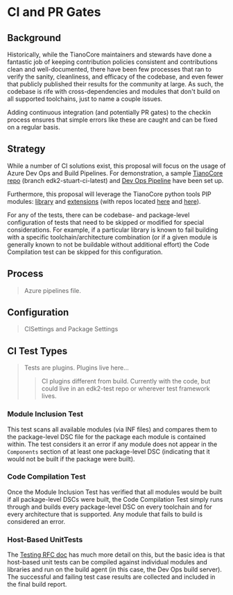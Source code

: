 # CI and PR Gates

## Background

Historically, while the TianoCore maintainers and stewards have done a fantastic job of keeping contribution policies consistent and contributions clean and well-documented, there have been few processes that ran to verify the sanity, cleanliness, and efficacy of the codebase, and even fewer that publicly published their results for the community at large. As such, the codebase is rife with cross-dependencies and modules that don't build on all supported toolchains, just to name a couple issues.

Adding continuous integration (and potentially PR gates) to the checkin process ensures that simple errors like these are caught and can be fixed on a regular basis.

## Strategy

While a number of CI solutions exist, this proposal will focus on the usage of Azure Dev Ops and Build Pipelines. For demonstration, a sample [TianoCore repo](https://github.com/spbrogan/edk2-staging.git) (branch edk2-stuart-ci-latest) and [Dev Ops Pipeline](https://dev.azure.com/tianocore/edk2-ci-play/_build?definitionId=12) have been set up.

Furthermore, this proposal will leverage the TianoCore python tools PIP modules: [library](https://pypi.org/project/edk2-pytool-library/) and [extensions](https://pypi.org/project/edk2-pytool-extensions/) (with repos located [here](https://github.com/tianocore/edk2-pytool-library) and [here](https://github.com/tianocore/edk2-pytool-extensions)).

For any of the tests, there can be codebase- and package-level configuration of tests that need to be skipped or modified for special considerations. For example, if a particular library is known to fail building with a specific toolchain/architecture combination (or if a given module is generally known to not be buildable without additional effort) the Code Compilation test can be skipped for this configuration.

## Process

> Azure pipelines file.

## Configuration

> CISettings and Package Settings

## CI Test Types

> Tests are plugins. Plugins live here...
>> CI plugins different from build.
>> Currently with the code, but could live in an edk2-test repo or wherever test framework lives.

### Module Inclusion Test

This test scans all available modules (via INF files) and compares them to the package-level DSC file for the package each module is contained within. The test considers it an error if any module does not appear in the `Components` section of at least one package-level DSC (indicating that it would not be built if the package were built).

### Code Compilation Test

Once the Module Inclusion Test has verified that all modules would be built if all package-level DSCs were built, the Code Compilation Test simply runs through and builds every package-level DSC on every toolchain and for every architecture that is supported. Any module that fails to build is considered an error.

### Host-Based UnitTests

The [Testing RFC doc](Readme-Testing-RFC.md) has much more detail on this, but the basic idea is that host-based unit tests can be compiled against individual modules and libraries and run on the build agent (in this case, the Dev Ops build server). The successful and failing test case results are collected and included in the final build report.